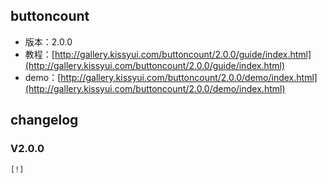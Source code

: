 ## buttoncount

* 版本：2.0.0
* 教程：[http://gallery.kissyui.com/buttoncount/2.0.0/guide/index.html](http://gallery.kissyui.com/buttoncount/2.0.0/guide/index.html)
* demo：[http://gallery.kissyui.com/buttoncount/2.0.0/demo/index.html](http://gallery.kissyui.com/buttoncount/2.0.0/demo/index.html)

## changelog

### V2.0.0

    [!]


